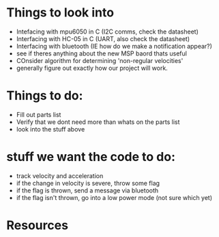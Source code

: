 # Things to look into
- Intefacing with mpu6050 in C (I2C comms, check the datasheet)
- Interfacing with HC-05 in C (UART, also check the datasheet)
- Interfacing with bluetooth (IE how do we make a notification appear?)
- see if theres anything about the new MSP baord thats useful
- COnsider algorithm for determining 'non-regular velocities'
- generally figure out exactly how our project will work.


# Things to do:
- Fill out parts list
- Verify that we dont need more than whats on the parts list
- look into the stuff above

# stuff we want the code to do:
- track velocity and acceleration
- if the change in velocity is severe, throw some flag
- if the flag is thrown, send a message via bluetooth
- if the flag isn't thrown, go into a low power mode (not sure which yet)


# Resources
